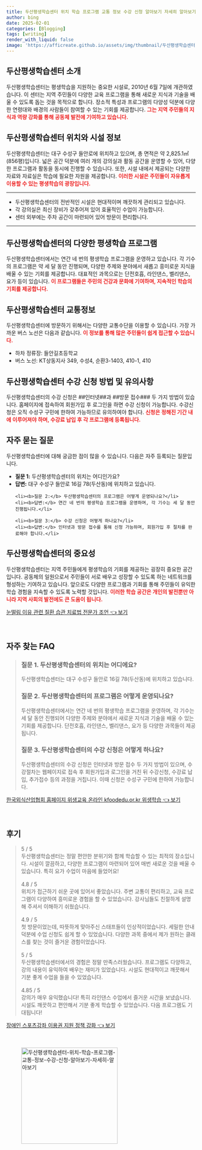 ```yaml
---
title: 두산평생학습센터 위치 학습 프로그램 교통 정보 수강 신청 알아보기 자세히 알아보기
author: bing
date: 2025-02-01
categories: [Blogging]
tags: [writing]
render_with_liquid: false
image: 'https://afficreate.github.io/assets/img/thumbnail/두산평생학습센터-위치-학습-프로그램-교통-정보-수강-신청-알아보기-자세히-알아보기.webp'
---
```



<h2 id='두산평생학습센터-소개'>두산평생학습센터 소개</h2>

<p>두산평생학습센터는 평생학습을 지원하는 중요한 시설로, 2010년 6월 7일에 개관하였습니다. 이 센터는 지역 주민들이 다양한 교육 프로그램을 통해 새로운 지식과 기술을 배울 수 있도록 돕는 것을 목적으로 합니다. 장소적 특성과 프로그램의 다양성 덕분에 다양한 연령대와 배경의 사람들이 참여할 수 있는 기회를 제공합니다. <b><span style="color: #ee2323;">그는 지역 주민들의 지식과 역량 강화를 통해 공동체 발전에 기여하고 있습니다.</span></b></p>

<h2 id='두산평생학습센터-위치와-시설'>두산평생학습센터 위치와 시설 정보</h2>

<p>두산평생학습센터는 대구 수성구 들안로에 위치하고 있으며, 총 면적은 약 2,825.1㎡(856평)입니다. 넓은 공간 덕분에 여러 개의 강의실과 활동 공간을 운영할 수 있어, 다양한 프로그램과 활동을 동시에 진행할 수 있습니다. 또한, 시설 내에서 제공되는 다양한 자료와 자료실은 학습에 필요한 자원을 제공합니다. <b><span style="color: #ee2323;">이러한 시설은 주민들이 자유롭게 이용할 수 있는 평생학습의 광장입니다.</span></b></p>

<hr />

<ul>
    <li>두산평생학습센터의 전반적인 시설은 현대적이며 깨끗하게 관리되고 있습니다.</li>
    <li>각 강의실은 최신 장비가 갖추어져 있어 효율적인 수업이 가능합니다.</li>
    <li>센터 외부에는 주차 공간이 마련되어 있어 방문이 편리합니다.</li>
</ul>

<hr />

<h2 id='두산평생학습센터-프로그램'>두산평생학습센터의 다양한 평생학습 프로그램</h2>

<p>두산평생학습센터에서는 연간 네 번의 평생학습 프로그램을 운영하고 있습니다. 각 기수의 프로그램은 약 세 달 동안 진행되며, 다양한 주제와 분야에서 새롭고 흥미로운 지식을 배울 수 있는 기회를 제공합니다. 대표적인 과목으로는 단전호흡, 라인댄스, 벨리댄스, 요가 등이 있습니다. <b><span style="color: #ee2323;">이 프로그램들은 주민의 건강과 문화에 기여하며, 지속적인 학습의 기회를 제공합니다.</span></b></p>

<h2 id='두산평생학습센터-교통정보'>두산평생학습센터 교통정보</h2>

<p>두산평생학습센터에 방문하기 위해서는 다양한 교통수단을 이용할 수 있습니다. 가장 가까운 버스 노선은 다음과 같습니다. <b><span style="color: #ee2323;">이 정보를 통해 많은 주민들이 쉽게 접근할 수 있습니다.</span></b></p>

<ul>
    <li>하차 정류장: 들안길초등학교</li>
    <li>버스 노선: KT상동지사 349, 수성4, 순환3-1403, 410-1, 410</li>
</ul>

<h2 id='두산평생학습센터-수강신청'>두산평생학습센터 수강 신청 방법 및 유의사항</h2>

<p>두산평생학습센터의 수강 신청은 ##인터넷##과 ##방문 접수### 두 가지 방법이 있습니다. 홈페이지에 접속하여 회원가입 후 로그인을 하면 수강 신청이 가능합니다. 수강신청은 오직 수성구 구민에 한하여 가능하므로 유의하여야 합니다. <b><span style="color: #ee2323;">신청은 정해진 기간 내에 이루어져야 하며, 수강료 납입 후 각 프로그램에 등록됩니다.</span></b></p>

<h2 id='자주묻는질문'>자주 묻는 질문</h2>

<p>두산평생학습센터에 대해 궁금한 점이 많을 수 있습니다. 다음은 자주 등록되는 질문입니다.</p>

<ul>
    <li><b>질문 1:</b> 두산평생학습센터의 위치는 어디인가요?</li>
    <li><b>답변:</b> 대구 수성구 들안로 16길 78(두산동)에 위치하고 있습니다.</li>

    <li><b>질문 2:</b> 두산평생학습센터의 프로그램은 어떻게 운영되나요?</li>
    <li><b>답변:</b> 연간 네 번의 평생학습 프로그램을 운영하며, 각 기수는 세 달 동안 진행됩니다.</li>

    <li><b>질문 3:</b> 수강 신청은 어떻게 하나요?</li>
    <li><b>답변:</b> 인터넷과 방문 접수를 통해 신청 가능하며, 회원가입 후 절차를 완료해야 합니다.</li>
</ul>

<h2 id='두산평생학습센터-결론'>두산평생학습센터의 중요성</h2>

<p>두산평생학습센터는 지역 주민들에게 평생학습의 기회를 제공하는 굉장히 중요한 공간입니다. 공동체의 일원으로서 주민들이 서로 배우고 성장할 수 있도록 하는 네트워크를 형성하는 기여하고 있습니다. 앞으로도 다양한 프로그램과 기회를 통해 주민들이 유익한 학습 경험을 지속할 수 있도록 노력할 것입니다. <b><span style="color: #ee2323;">이러한 학습 공간은 개인의 발전뿐만 아니라 지역 사회의 발전에도 큰 도움이 됩니다.</span></b></p>


<p><a class="click-button" title="눈떨림 이유 관련 질환 습관 치료법 전문가 조언" href="https://afficreate.github.io/posts/%EB%88%88%EB%96%A8%EB%A6%BC-%EC%9D%B4%EC%9C%A0-%EA%B4%80%EB%A0%A8-%EC%A7%88%ED%99%98-%EC%8A%B5%EA%B4%80-%EC%B9%98%EB%A3%8C%EB%B2%95-%EC%A0%84%EB%AC%B8%EA%B0%80-%EC%A1%B0%EC%96%B8/" rel="dofollow">눈떨림 이유 관련 질환 습관 치료법 전문가 조언 👈 보기</a></p><br>
<h2 id='자주_찾는_FAQ'>자주 찾는 FAQ</h2>
<div itemscope="" itemtype="https://schema.org/FAQPage">
<blockquote>
<div itemscope="" itemprop="mainEntity" itemtype="https://schema.org/Question">
<h3 itemprop="name">질문 1. 두산평생학습센터의 위치는 어디에요?</h3>
<div itemscope="" itemprop="acceptedAnswer" itemtype="https://schema.org/Answer">
<span itemprop="text">
<p>두산평생학습센터는 대구 수성구 들안로 16길 78(두산동)에 위치하고 있습니다.</p>
</span>
</div>
</div>
<div itemscope="" itemprop="mainEntity" itemtype="https://schema.org/Question">
<h3 itemprop="name">질문 2. 두산평생학습센터의 프로그램은 어떻게 운영되나요?</h3>
<div itemscope="" itemprop="acceptedAnswer" itemtype="https://schema.org/Answer">
<span itemprop="text">
<p>두산평생학습센터에서는 연간 네 번의 평생학습 프로그램을 운영하며, 각 기수는 세 달 동안 진행되어 다양한 주제와 분야에서 새로운 지식과 기술을 배울 수 있는 기회를 제공합니다. 단전호흡, 라인댄스, 벨리댄스, 요가 등 다양한 과목들이 제공됩니다.</p>
</span>
</div>
</div>
<div itemscope="" itemprop="mainEntity" itemtype="https://schema.org/Question">
<h3 itemprop="name">질문 3. 두산평생학습센터의 수강 신청은 어떻게 하나요?</h3>
<div itemscope="" itemprop="acceptedAnswer" itemtype="https://schema.org/Answer">
<span itemprop="text">
<p>두산평생학습센터의 수강 신청은 인터넷과 방문 접수 두 가지 방법이 있으며, 수강절차는 웹페이지로 접속 후 회원가입과 로그인을 거친 뒤 수강신청, 수강료 납입, 추가접수 등의 과정을 거칩니다. 이때 신청은 수성구 구민에 한하여 가능합니다.</p>
</span>
</div>
</div>
</blockquote>
</div>
<p><a class="click-button" title="한국외식산업협회 홈페이지 위생교육 온라인 kfoodedu.or.kr 위생학습" href="https://afficreate.github.io/posts/%ED%95%9C%EA%B5%AD%EC%99%B8%EC%8B%9D%EC%82%B0%EC%97%85%ED%98%91%ED%9A%8C-%ED%99%88%ED%8E%98%EC%9D%B4%EC%A7%80-%EC%9C%84%EC%83%9D%EA%B5%90%EC%9C%A1-%EC%98%A8%EB%9D%BC%EC%9D%B8-kfoodedu.or.kr-%EC%9C%84%EC%83%9D%ED%95%99%EC%8A%B5/" rel="dofollow">한국외식산업협회 홈페이지 위생교육 온라인 kfoodedu.or.kr 위생학습 👈 보기</a></p><br>
<h2 id='후기'>후기</h2>
<div itemscope itemtype="https://schema.org/Product">
  <blockquote>
  <div itemprop="review" itemscope itemtype="https://schema.org/Review">
      <div itemprop="reviewRating" itemscope itemtype="https://schema.org/Rating"> <span itemprop="ratingValue">5</span> / <span itemprop="bestRating">5</span> </div>
      <span itemprop="reviewBody">두산평생학습센터는 정말 편안한 분위기와 함께 학습할 수 있는 최적의 장소입니다. 시설이 깔끔하고, 다양한 프로그램이 마련되어 있어 매번 새로운 것을 배울 수 있습니다. 특히 요가 수업이 마음에 들었어요!</span>
  </div>
  <br>
  <div itemprop="review" itemscope itemtype="https://schema.org/Review">
      <div itemprop="reviewRating" itemscope itemtype="https://schema.org/Rating"> <span itemprop="ratingValue">4.8</span> / <span itemprop="bestRating">5</span> </div>
      <span itemprop="reviewBody">위치가 접근하기 쉬운 곳에 있어서 좋았습니다. 주변 교통이 편리하고, 교육 프로그램이 다양하여 흥미로운 경험을 할 수 있었습니다. 강사님들도 친절하게 설명해 주셔서 이해하기 쉬웠습니다.</span>
  </div>
  <br>
  <div itemprop="review" itemscope itemtype="https://schema.org/Review">
      <div itemprop="reviewRating" itemscope itemtype="https://schema.org/Rating"> <span itemprop="ratingValue">4.9</span> / <span itemprop="bestRating">5</span> </div>
      <span itemprop="reviewBody">첫 방문이었는데, 따뜻하게 맞아주신 스태프들이 인상적이었습니다. 세밀한 안내 덕분에 수업 신청도 쉽게 할 수 있었습니다. 다양한 과목 중에서 제가 원하는 클래스를 찾는 것이 즐거운 경험이었습니다.</span>
  </div>
  <br>
  <div itemprop="review" itemscope itemtype="https://schema.org/Review">
      <div itemprop="reviewRating" itemscope itemtype="https://schema.org/Rating"> <span itemprop="ratingValue">5</span> / <span itemprop="bestRating">5</span> </div>
      <span itemprop="reviewBody">두산평생학습센터에서의 경험은 정말 만족스러웠습니다. 프로그램도 다양하고, 강의 내용이 유익하여 배우는 재미가 있었습니다. 시설도 현대적이고 깨끗해서 기분 좋게 수업을 들을 수 있었습니다.</span>
  </div>
  <br>
  <div itemprop="review" itemscope itemtype="https://schema.org/Review">
      <div itemprop="reviewRating" itemscope itemtype="https://schema.org/Rating"> <span itemprop="ratingValue">4.85</span> / <span itemprop="bestRating">5</span> </div>
      <span itemprop="reviewBody">강의가 매우 유익했습니다! 특히 라인댄스 수업에서 즐거운 시간을 보냈습니다. 시설도 깨끗하고 편안해서 기분 좋게 학습할 수 있었습니다. 다음 프로그램도 기대됩니다!</span>
  </div>
  </blockquote>
</div>
<p><a class="click-button" title="장애인 스포츠강좌 이용권 지원 정책 강화" href="https://afficreate.github.io/posts/%EC%9E%A5%EC%95%A0%EC%9D%B8-%EC%8A%A4%ED%8F%AC%EC%B8%A0%EA%B0%95%EC%A2%8C-%EC%9D%B4%EC%9A%A9%EA%B6%8C-%EC%A7%80%EC%9B%90-%EC%A0%95%EC%B1%85-%EA%B0%95%ED%99%94/" rel="dofollow">장애인 스포츠강좌 이용권 지원 정책 강화 👈 보기</a></p><br>
<figure class="image"><img src="https://afficreate.github.io/assets/img/thumbnail/두산평생학습센터-위치-학습-프로그램-교통-정보-수강-신청-알아보기-자세히-알아보기.webp" alt="두산평생학습센터-위치-학습-프로그램-교통-정보-수강-신청-알아보기-자세히-알아보기" width="256" height="256"></figure>